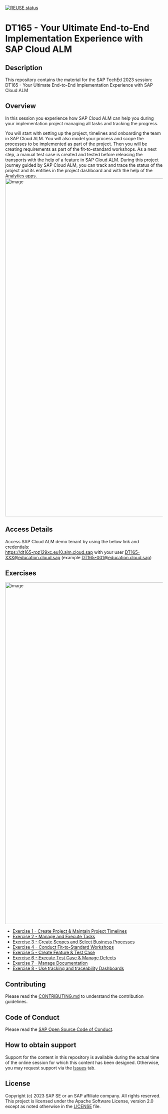 [![REUSE status](https://api.reuse.software/badge/github.com/SAP-samples/teched2023-DT165)](https://api.reuse.software/info/github.com/SAP-samples/teched2023-DT165)

# DT165 - Your Ultimate End-to-End Implementation Experience with SAP Cloud ALM

## Description

This repository contains the material for the SAP TechEd 2023 session: DT165 - Your Ultimate End-to-End Implementation Experience with SAP Cloud ALM

## Overview

In this session you experience how SAP Cloud ALM can help you during your implementation project managing all tasks and tracking the progress.

You will start with setting up the project, timelines and onboarding the team in SAP Cloud ALM. You will also model your process and scope the processes to be implemented as part of the project. Then you will be creating requirements as part of the fit-to-standard workshops. As a next step, a manual test case is created and tested before releasing the transports with the help of a feature in SAP Cloud ALM.
During this project journey guided by SAP Cloud ALM, you can track and trace the status of the project and its entities in the project dashboard and with the help of the Analytics apps.
<img width="1080" alt="image" src="https://github.com/SAP-samples/teched2023-DT165/assets/73659453/703eeb56-c109-429a-9d90-4921d6985904">

## Access Details
Access SAP Cloud ALM demo tenant by using the below link and credentials:  
https://dt165-rpz129xc.eu10.alm.cloud.sap
with your user DT165-XXX@education.cloud.sap (example DT165-001@education.cloud.sap)

## Exercises

<img width="1092" alt="image" src="https://github.com/SAP-samples/teched2023-DT165/assets/73659453/77e64330-0d91-4f63-8f70-aa40a4aab728">


- [Exercise 1 - Create Project & Maintain Project Timelines](exercises/EX1/EXCERCISE_1.md)
- [Exercise 2 - Manage and Execute Tasks](exercises/EX2/EXCERCISE_2.md)
- [Exercise 3 - Create Scopes and Select Business Processes](exercises/EX3/EXCERCISE_3.md)
- [Exercise 4 - Conduct Fit-to-Standard Workshops](exercises/EX4/EXCERCISE_4.md)
- [Exercise 5 - Create Feature & Test Case](exercises/EX5/EXCERCISE_5.md)
- [Exercise 6 - Execute Test Case & Manage Defects](exercises/EX6/EXCERCISE_6.md)
- [Exercise 7 - Manage Documentation](exercises/EX7/EXCERCISE_7.md)
- [Exercise 8 - Use tracking and traceability Dashboards](exercises/EX8/EXCERCISE_8.md)

## Contributing
Please read the [CONTRIBUTING.md](./CONTRIBUTING.md) to understand the contribution guidelines.

## Code of Conduct
Please read the [SAP Open Source Code of Conduct](https://github.com/SAP-samples/.github/blob/main/CODE_OF_CONDUCT.md).

## How to obtain support

Support for the content in this repository is available during the actual time of the online session for which this content has been designed. Otherwise, you may request support via the [Issues](../../issues) tab.

## License
Copyright (c) 2023 SAP SE or an SAP affiliate company. All rights reserved. This project is licensed under the Apache Software License, version 2.0 except as noted otherwise in the [LICENSE](LICENSES/Apache-2.0.txt) file.
